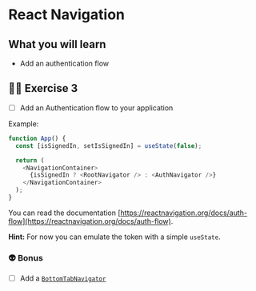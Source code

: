# React Navigation

## What you will learn

- Add an authentication flow

## 👨‍🚀 Exercise 3

- [ ] Add an Authentication flow to your application

Example:

```javascript
function App() {
  const [isSignedIn, setIsSignedIn] = useState(false);

  return (
    <NavigationContainer>
      {isSignedIn ? <RootNavigator /> : <AuthNavigator />}
    </NavigationContainer>
  );
}
```

You can read the documentation [https://reactnavigation.org/docs/auth-flow](https://reactnavigation.org/docs/auth-flow).

**Hint:** For now you can emulate the token with a simple `useState`.

### 👽 Bonus

- [ ] Add a [`BottomTabNavigator`](https://reactnavigation.org/docs/bottom-tab-navigator/)
